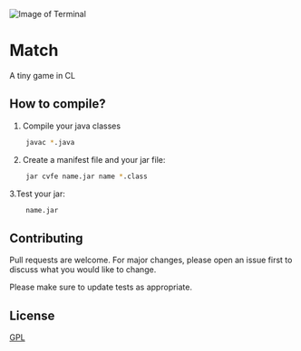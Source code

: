 
![Image of Terminal](https://image.freepik.com/iconos-gratis/ventanas-terminal_318-9332.jpg)
# Match
 A tiny game in CL

## How to compile?
1. Compile your java classes
```bash
    javac *.java
```
2. Create a manifest file and your jar file:
```bash
    jar cvfe name.jar name *.class
```
3.Test your jar:
```bash
    name.jar
```


## Contributing
Pull requests are welcome. For major changes, please open an issue first to discuss what you would like to change.

Please make sure to update tests as appropriate.
 ## License
[GPL](https://www.gnu.org/licenses/gpl-3.0.html) 
